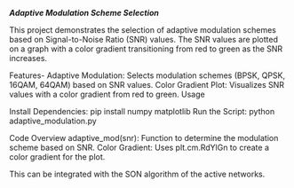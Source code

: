 ***Adaptive Modulation Scheme Selection*** 

This project demonstrates the selection of adaptive modulation schemes based on Signal-to-Noise Ratio (SNR) values. The SNR values are plotted on a graph with a color gradient transitioning from red to green as the SNR increases.

Features-
Adaptive Modulation: Selects modulation schemes (BPSK, QPSK, 16QAM, 64QAM) based on SNR values.
Color Gradient Plot: Visualizes SNR values with a color gradient from red to green.
Usage

Install Dependencies:
pip install numpy matplotlib
Run the Script:
python adaptive_modulation.py

Code Overview
adaptive_mod(snr): Function to determine the modulation scheme based on SNR.
Color Gradient: Uses plt.cm.RdYlGn to create a color gradient for the plot.

This can be integrated with the SON algorithm of the active networks.